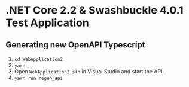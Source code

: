 # .NET Core 2.2 & Swashbuckle 4.0.1 Test Application

## Generating new OpenAPI Typescript

1. `cd WebApplication2`
2. `yarn`
3. Open `WebApplication2.sln` in Visual Studio and start the API.
4. `yarn run regen_api`

